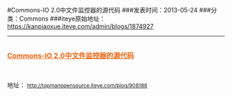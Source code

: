 #Commons-IO 2.0中文件监控器的源代码
###发表时间：2013-05-24
###分类：Commons
###iteye原始地址：<a href="https://kanpiaoxue.iteye.com/admin/blogs/1874927" target="_blank">https://kanpiaoxue.iteye.com/admin/blogs/1874927</a>

---

<div class="iteye-blog-content-contain" style="font-size: 14px;"> 
 <h3 style="font-size: 16px; padding-top: 10px;"><a style="color: #e9650e; text-decoration: underline;" href="http://topmanopensource.iteye.com/blog/908188">Commons-IO 2.0中文件监控器的源代码</a></h3> 
 <p>&nbsp;</p> 
 <p>地址：&nbsp;<a style="font-size: 12px; line-height: 1.5;" href="http://topmanopensource.iteye.com/blog/908188">http://topmanopensource.iteye.com/blog/908188</a></p> 
</div>